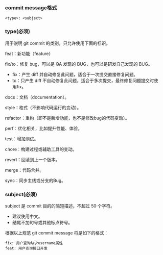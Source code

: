 ### commit message格式
```
<type>: <subject>
```


### type(必须)

用于说明 git commit 的类别，只允许使用下面的标识。

feat：新功能（feature）

fix/to：修复 bug，可以是 QA 发现的 BUG，也可以是研发自己发现的 BUG。

- fix：产生 diff 并自动修复此问题，适合于一次提交直接修复问题。
- to：只产生 diff 不自动修复此问题，适合于多次提交，最终修复问题提交时使用fix。

docs：文档（documentation）。

style：格式（不影响代码运行的变动）。

refactor：重构（即不是新增功能，也不是修改bug的代码变动）。

perf：优化相关，比如提升性能、体验。

test：增加测试。

chore：构建过程或辅助工具的变动。

revert：回滚到上一个版本。

merge：代码合并。

sync：同步主线或分支的Bug。


### subject(必须)

subject 是 commit 目的的简短描述，不超过 50 个字符。

- 建议使用中文。
- 结尾不加句号或其他标点符号。

根据以上规范 git commit message 将是如下的格式：
```
fix: 用户查询缺少username属性
feat: 用户查询接口开发
```